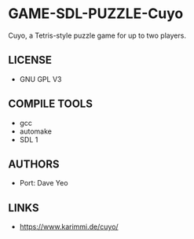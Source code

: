 # GAME-SDL-PUZZLE-Cuyo
Cuyo, a Tetris-style puzzle game for up to two players.

## LICENSE
* GNU GPL V3

## COMPILE TOOLS
* gcc
* automake
* SDL 1
 
## AUTHORS
* Port: Dave Yeo

## LINKS
* https://www.karimmi.de/cuyo/
